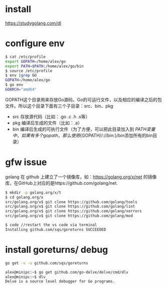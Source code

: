 # install
https://studygolang.com/dl

# configure env
```bash
$ cat /etc/profile
export GOPATH=/home/alex/go
export PATH=$PATH:/home/alex/go/bin
$ source /etc/profile
$ env |grep GO
GOPATH=/home/alex/go
$ go env
GOARCH="amd64"
```
GOPATH这个目录用来存放Go源码，Go的可运行文件，以及相应的编译之后的包文件。所以这个目录下面有三个子目录：src、bin、pkg
* src 存放源代码（比如：.go .c .h .s等）
* pkg 编译后生成的文件（比如：.a）
* bin 编译后生成的可执行文件（为了方便，可以把此目录加入到 $PATH 变量中，如果有多个gopath，那么使用${GOPATH//://bin:}/bin添加所有的bin目录）

# gfw issue
golang 在 github 上建立了一个镜像库，如：https://golang.org/x/net 的镜像库，在GitHub上对应的是https://github.com/golang/net.

```bash
$ mkdir -p golang.org/x/t
$ cd golang.org/x
src/golang.org/x$ git clone https://github.com/golang/tools
src/golang.org/x$ git clone https://github.com/golang/lint
src/golang.org/x$ git clone https://github.com/golang/xerrors
src/golang.org/x$ git clone https://github.com/golang/mod

$ code //restart the vs code via terminal
Installing github.com/sqs/goreturns SUCCEEDED
```


# install goreturns/ debug
```bash
go get -v -u github.com/sqs/goreturns

alex@minipc:~$ go get github.com/go-delve/delve/cmd/dlv
alex@minipc:~$ dlv
Delve is a source level debugger for Go programs.
```

